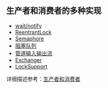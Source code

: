 生产者和消费者的多种实现
--
- [wait/notify](src/main/java/com/qing/fan/producer/consumer/wait/WaitNotifyMain.java)
- [ReentrantLock](src/main/java/com/qing/fan/producer/consumer/reentrantlock/ReentrantLockMain.java)
- [Semaphore](src/main/java/com/qing/fan/producer/consumer/semaphore/SemaphoreMain.java)
- [阻塞队列](src/main/java/com/qing/fan/producer/consumer/blocking/BlockingQueueMain.java)
- [管道输入输出流](src/main/java/com/qing/fan/producer/consumer/pipeline/PipelineMain.java)
- [Exchanger](src/main/java/com/qing/fan/producer/consumer/exchanger/ExchangerMain.java)
- [LockSupport](src/main/java/com/qing/fan/producer/consumer/locksupport/LockSupportMain.java)

详细描述参考：[生产者和消费者](https://github.com/chenlanqing/Java-Programmer/blob/main/Java/Java基础/Java多线程-应用.md#二生产者与消费者)